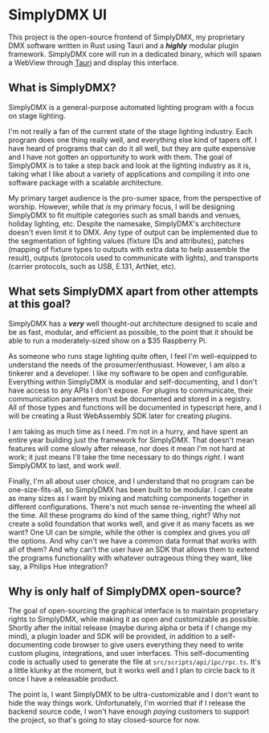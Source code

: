 # SimplyDMX UI

This project is the open-source frontend of SimplyDMX, my proprietary DMX software written in Rust using Tauri and a ***highly***
modular plugin framework. SimplyDMX core will run in a dedicated binary, which will spawn a WebView through [Tauri](https://tauri.app/)
and display this interface.

## What is SimplyDMX?

SimplyDMX is a general-purpose automated lighting program with a focus on stage lighting.

I'm not really a fan of the current state of the stage lighting industry. Each program does one thing really well, and everything else kind
of tapers off. I have heard of programs that can do it all well, but they are quite expensive and I have not gotten an opportunity to work
with them. The goal of SimplyDMX is to take a step back and look at the lighting industry as it is, taking what I like about a variety of
applications and compiling it into one software package with a scalable architecture.

My primary target audience is the pro-sumer space, from the perspective of worship. However, while that *is* my primary focus, I will be
designing SimplyDMX to fit multiple categories such as small bands and venues, holiday lighting, etc. Despite the namesake, SimplyDMX's
architecture doesn't even limit it to DMX. Any type of output can be implemented due to the segmentation of lighting values (fixture IDs
and attributes), patches (mapping of fixture types to outputs with extra data to help assemble the result), outputs (protocols used to
communicate with lights), and transports (carrier protocols, such as USB, E.131, ArtNet, etc).

## What sets SimplyDMX apart from other attempts at this goal?

SimplyDMX has a ***very*** well thought-out architecture designed to scale and be as fast, modular, and efficient as possible, to the point
that it should be able to run a moderately-sized show on a $35 Raspberry Pi.

As someone who runs stage lighting quite often, I feel I'm well-equipped to understand the needs of the prosumer/enthusiast. However, I am
also a tinkerer and a developer. I like my software to be open and configurable. Everything within SimplyDMX is modular and self-documenting,
and I don't have access to any APIs I don't expose. For plugins to communicate, their communication parameters must be documented and stored
in a registry. All of those types and functions will be documented in typescript here, and I will be creating a Rust WebAssembly SDK later
for creating plugins.

I am taking as much time as I need. I'm not in a hurry, and have spent an entire year building just the framework for SimplyDMX.
That doesn't mean features will come slowly after release, nor does it mean I'm not hard at work; it just means I'll take the time necessary
to do things *right*. I want SimplyDMX to last, and work *well*.

Finally, I'm all about user choice, and I understand that no program can be one-size-fits-all, so SimplyDMX has been built to be modular.
I can create as many sizes as I want by mixing and matching components together in different configurations. There's not much sense
re-inventing the wheel all the time. All these programs do kind of the same thing, right? Why not create a solid foundation that works well,
and give it as many facets as we want? One UI can be simple, while the other is complex and gives you *all* the options. And why can't we
have a common data format that works with all of them? And why can't the user have an SDK that allows them to extend the programs functionality
with whatever outrageous thing they want, like say, a Philips Hue integration?

## Why is only half of SimplyDMX open-source?

The goal of open-sourcing the graphical interface is to maintain proprietary rights to SimplyDMX, while making it as open and customizable as
possible. Shortly after the initial release (maybe during alpha or beta if I change my mind), a plugin loader and SDK will be provided, in
addition to a self-documenting code browser to give users everything they need to write custom plugins, integrations, and user interfaces.
This self-documenting code is actually used to generate the file at `src/scripts/api/ipc/rpc.ts`. It's a little klunky at the moment, but it
works well and I plan to circle back to it once I have a releasable product.

The point is, I want SimplyDMX to be ultra-customizable and I don't want to hide the way things work. Unfortunately, I'm worried that if I
release the backend source code, I won't have enough *paying* customers to support the project, so that's going to stay closed-source for now.
